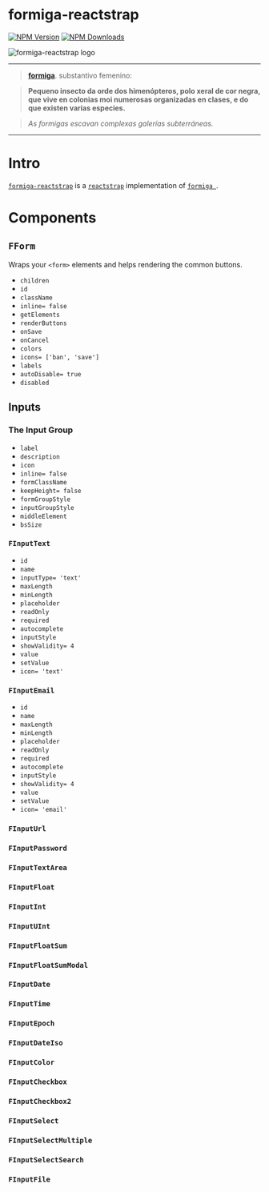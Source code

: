 # formiga-reactstrap
[![NPM Version](https://badge.fury.io/js/formiga-reactstrap.svg)](https://www.npmjs.com/package/formiga-reactstrap)
[![NPM Downloads](https://img.shields.io/npm/dm/formiga-reactstrap.svg?style=flat)](https://www.npmjs.com/package/formiga-reactstrap)


![formiga-reactstrap logo](https://www.afialapihttps://www.afialapis.com/os/formiga-reactstrap/logo.png)


---

> **[formiga](https://academia.gal/dicionario/-/termo/formiga)**. substantivo femenino:

> **Pequeno insecto da orde dos himenópteros, polo xeral de cor negra, que vive en colonias moi numerosas organizadas en clases, e do que existen varias especies.**

> _As formigas escavan complexas galerías subterráneas._


---

# Intro

[`formiga-reactstrap`](https://www.afialapis.com/os/formiga-reactstrap/) is a [`reactstrap`](https://reactstrap.github.io) implementation of [`formiga `](https://www.afialapis.com/os/formiga/).

# Components

## `FForm`

Wraps your `<form>` elements and helps rendering the common buttons.

* `children`
* `id`
* `className`
* `inline= false`
* `getElements`
* `renderButtons`
* `onSave`
* `onCancel`
* `colors`
* `icons= ['ban', 'save']`
* `labels`
* `autoDisable= true`
* `disabled`


## Inputs

### The Input Group

 * `label`
 * `description`
 * `icon`
 * `inline= false`
 * `formClassName`
 * `keepHeight= false`
 * `formGroupStyle`
 * `inputGroupStyle`
 * `middleElement`
 * `bsSize`

### `FInputText`

* `id`
* `name`
* `inputType= 'text'`
* `maxLength`
* `minLength`
* `placeholder`
* `readOnly`
* `required`
* `autocomplete`
* `inputStyle`
* `showValidity= 4`
* `value`
* `setValue`
* `icon= 'text'`




### `FInputEmail`

* `id`
* `name`
* `maxLength`
* `minLength`
* `placeholder`
* `readOnly`
* `required`
* `autocomplete`
* `inputStyle`
* `showValidity= 4`
* `value`
* `setValue`
* `icon= 'email'`

### `FInputUrl`
### `FInputPassword`
### `FInputTextArea`
### `FInputFloat`
### `FInputInt`
### `FInputUInt`
### `FInputFloatSum`
### `FInputFloatSumModal`
### `FInputDate`
### `FInputTime`
### `FInputEpoch`
### `FInputDateIso`
### `FInputColor`
### `FInputCheckbox`
### `FInputCheckbox2`
### `FInputSelect`
### `FInputSelectMultiple`
### `FInputSelectSearch`
### `FInputFile`





